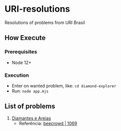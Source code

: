 # URI-resolutions
Resolutions of problems from URI Brasil

## How Execute

### Prerequisites
- Node 12+

### Execution
- Enter on wanted problem, like: `cd diamond-explorer`
- Run: `node app.mjs`

## List of problems

1. [Diamantes e Areias](diamond-explorer/app.mjs)
    - Referência: [beecrowd | 1069](https://resources.beecrowd.com/repository/UOJ_1069.html)
